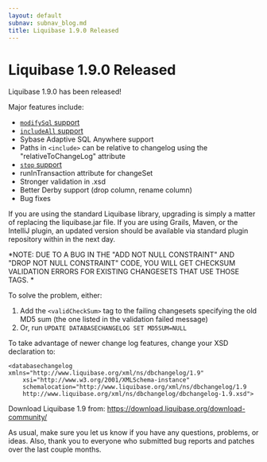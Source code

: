 ```yaml
---
layout: default
subnav: subnav_blog.md
title: Liquibase 1.9.0 Released
---
```

# Liquibase 1.9.0 Released

Liquibase 1.9.0 has been released!

Major features include:

- <a href="http://www.liquibase.org/manual/modify_sql">`modifySql` support</a>
- <a href="http://www.liquibase.org/manual/includeall">`includeAll` support</a>
- Sybase Adaptive SQL Anywhere support
- Paths in `<include>` can be relative to changelog using the "relativeToChangeLog" attribute
- <a href="http://www.liquibase.org/manual/stop">`stop` support</a>
- runInTransaction attribute for changeSet
- Stronger validation in .xsd
- Better Derby support (drop column, rename column)
- Bug fixes


If you are using the standard Liquibase library, upgrading is simply a matter of replacing the liquibase.jar file.  If you are using Grails, Maven, or the IntelliJ plugin, an updated version should be available via standard plugin repository within in the next day.


*NOTE: DUE TO A BUG IN THE "ADD NOT NULL CONSTRAINT" AND "DROP NOT NULL CONSTRAINT" CODE, YOU WILL GET CHECKSUM VALIDATION ERRORS FOR EXISTING CHANGESETS THAT USE THOSE TAGS. *


To solve the problem, either:

1. Add the `<validCheckSum>` tag to the failing changesets specifying the old MD5 sum (the one listed in the validation failed message)
1. Or, run `UPDATE DATABASECHANGELOG SET MD5SUM=NULL`

To take advantage of newer change log features, change your XSD declaration to:

    <databasechangelog xmlns="http://www.liquibase.org/xml/ns/dbchangelog/1.9"
        xsi="http://www.w3.org/2001/XMLSchema-instance"
        schemalocation="http://www.liquibase.org/xml/ns/dbchangelog/1.9
        http://www.liquibase.org/xml/ns/dbchangelog/dbchangelog-1.9.xsd">

Download Liquibase 1.9 from: <a href="https://download.liquibase.org/download-community/">https://download.liquibase.org/download-community/</a>


As usual, make sure you let us know if you have any questions, problems, or ideas. Also, thank you to everyone who submitted bug reports and patches over the last couple months.

